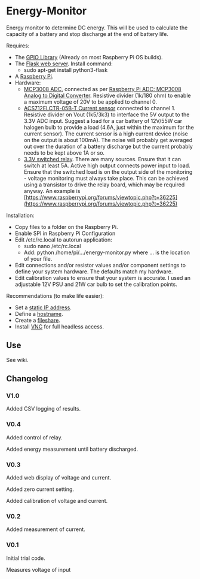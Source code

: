 # Energy-Monitor
Energy monitor to determine DC energy. This will be used to calculate the capacity of a battery and stop discharge at the end of battery life.

Requires:
- The [GPIO Library](https://code.google.com/p/raspberry-gpio-python/) (Already on most Raspberry Pi OS builds).
- The [Flask web server](https://www.raspberrypi.org/learning/python-web-server-with-flask/worksheet/). Install command:
  - sudo apt-get install python3-flask
- A [Raspberry Pi](http://www.raspberrypi.org/).
- Hardware:
  - [MCP3008 ADC](http://www.microchip.com/wwwproducts/en/mcp3008), connected as per [Raspberry Pi ADC: MCP3008 Analog to Digital Converter](https://pimylifeup.com/raspberry-pi-adc/). Resistive divider (1k/180 ohm) to enable a maximum voltage of 20V to be applied to channel 0. 
  - [ACS712ELCTR-05B-T Current sensor](http://www.allegromicro.com/en/Products/Current-Sensor-ICs/Zero-To-Fifty-Amp-Integrated-Conductor-Sensor-ICs/ACS712.aspx) connected to channel 1. Resistive divider on Vout (1k5/3k3) to interface the 5V output to the 3.3V ADC input. Suggest a load for a car battery of 12V/55W car halogen bulb to provide a load (4.6A, just within the maximum for the current sensor). The current sensor is a high current device (noise on the output is about 100mA). The noise will probably get averaged out over the duration of a battery discharge but the current probably needs to be kept above 1A or so.
  - [3.3V switched relay](https://www.amazon.co.uk/raspberry-pi-relay/s?ie=UTF8&page=1&rh=i%3Aaps%2Ck%3Araspberry%20pi%20relay). There are many sources. Ensure that it can switch at least 5A. Active high output connects power input to load. Ensure that the switched load is on the output side of the monitoring - voltage monitoring must always take place. This can be achieved using a transistor to drive the relay board, which may be required anyway. An example is [https://www.raspberrypi.org/forums/viewtopic.php?t=36225](https://www.raspberrypi.org/forums/viewtopic.php?t=36225)

Installation:
- Copy files to a folder on the Raspberry Pi.
- Enable SPI in Raspberry Pi Configuration
- Edit /etc/rc.local to autorun application:
   - sudo nano /etc/rc.local
   - Add: python /home/pi/.../energy-monitor.py where ... is the location of your file.
- Edit connections and/or resistor values and/or component settings to define your system hardware. The defaults match my hardware.
- Edit calibration values to ensure that your system is accurate. I used an adjustable 12V PSU and 21W car bulb to set the calibration points.
    
Recommendations (to make life easier):
- Set a [static IP address](https://www.modmypi.com/blog/tutorial-how-to-give-your-raspberry-pi-a-static-ip-address).
- Define a [hostname](http://www.simonthepiman.com/how_to_rename_my_raspberry_pi.php).
- Create a [fileshare](http://raspberrypihq.com/how-to-share-a-folder-with-a-windows-computer-from-a-raspberry-pi/).
- Install [VNC](https://www.raspberrypi.org/documentation/remote-access/vnc/) for full headless access.

## Use

See wiki.

## Changelog

### V1.0

Added CSV logging of results.

### V0.4

Added control of relay.

Added energy measurement until battery discharged.

### V0.3

Added web display of voltage and current.

Added zero current setting.

Added calibration of voltage and current.

### V0.2

Added measurement of current.

### V0.1

Initial trial code.

Measures voltage of input
